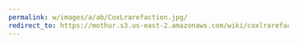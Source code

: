 ```yaml
---
permalink: w/images/a/ab/CoxLrarefaction.jpg/
redirect_to: https://mothur.s3.us-east-2.amazonaws.com/wiki/coxlrarefaction.jpg
---
```


